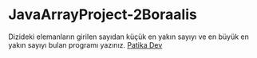 # JavaArrayProject-2Boraalis
Dizideki elemanların girilen sayıdan küçük en yakın sayıyı ve en büyük en yakın sayıyı bulan programı yazınız.
[Patika Dev](https://app.patika.dev)
